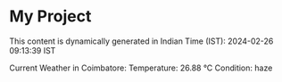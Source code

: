 # My Project

This content is dynamically generated in Indian Time (IST): 2024-02-26 09:13:39 IST


Current Weather in Coimbatore:
Temperature: 26.88 °C
Condition: haze
